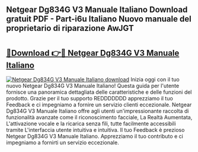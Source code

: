 ## Netgear Dg834G V3 Manuale Italiano Download gratuit PDF - Part-i6u Italiano Nuovo manuale del proprietario di riparazione AwJGT

# <h2><a href="http://dfcw9r.blite.top/?on=Netgear+Dg834G+V3+Manuale+Italiano">🔗Download 👉🔴 Netgear Dg834G V3 Manuale Italiano</a></h2>

[![Netgear Dg834G V3 Manuale Italiano download](https://i.imgur.com/lujVjoI.png)](http://dfcw9r.blite.top/?on=Netgear+Dg834G+V3+Manuale+Italiano)
Inizia oggi con il tuo nuovo Netgear Dg834G V3 Manuale Italiano! Questa guida per l'utente fornisce una panoramica dettagliata delle caratteristiche e delle funzioni del prodotto. Grazie per il tuo supporto REDDDDDDD apprezziamo il tuo Feedback e ci impegniamo a fornire un servizio clienti eccezionale. Netgear Dg834G V3 Manuale Italiano offre agli utenti un'impressionante raccolta di funzionalità avanzate come il riconoscimento facciale, La Realtà Aumentata, L'attivazione vocale e la ricarica senza fili, tutte facilmente accessibili tramite L'interfaccia utente intuitiva e intuitiva. Il tuo Feedback è prezioso Netgear Dg834G V3 Manuale Italiano. Apprezziamo il tuo contributo e ci impegniamo a fornirti un servizio eccezionale.
